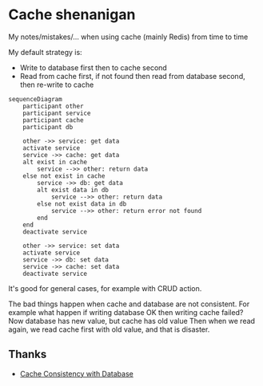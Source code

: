 # Cache shenanigan

My notes/mistakes/... when using cache (mainly Redis) from time to time

My default strategy is:

- Write to database first then to cache second
- Read from cache first, if not found then read from database second, then re-write to cache

```mermaid
sequenceDiagram
    participant other
    participant service
    participant cache
    participant db

    other ->> service: get data
    activate service
    service ->> cache: get data
    alt exist in cache
        service -->> other: return data
    else not exist in cache
        service ->> db: get data
        alt exist data in db
            service -->> other: return data
        else not exist data in db
            service -->> other: return error not found
        end
    end
    deactivate service

    other ->> service: set data
    activate service
    service ->> db: set data
    service ->> cache: set data
    deactivate service
```

It's good for general cases, for example with CRUD action.

The bad things happen when cache and database are not consistent. For example what happen if writing database OK then
writing cache failed? Now database has new value, but cache has old value Then when we read again, we read cache first
with old value, and that is disaster.

## Thanks

- [Cache Consistency with Database](https://danielw.cn/cache-consistency-with-database)
